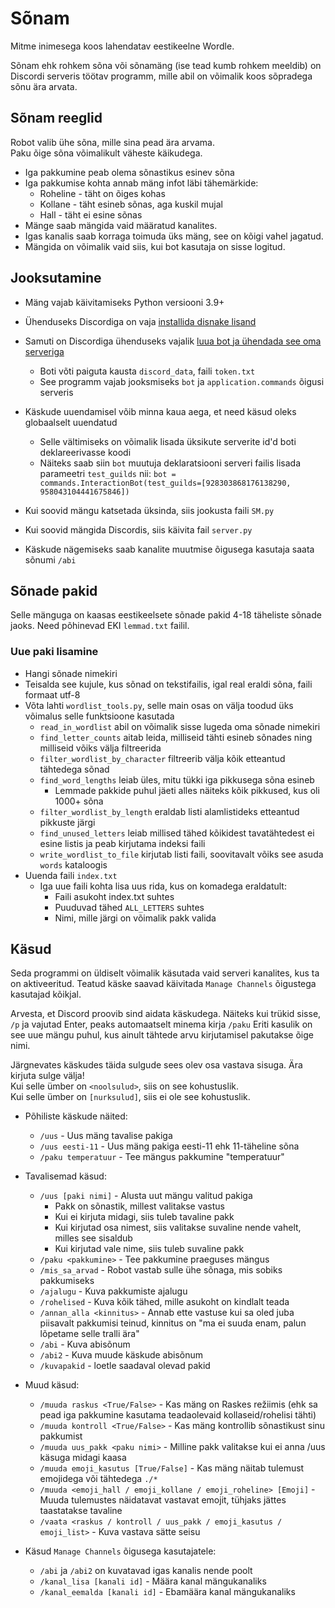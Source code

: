 # Sõnam

Mitme inimesega koos lahendatav eestikeelne Wordle.

Sõnam ehk rohkem sõna või sõnamäng (ise tead kumb rohkem meeldib)
on Discordi serveris töötav programm,
mille abil on võimalik koos sõpradega sõnu ära arvata.

## Sõnam reeglid
Robot valib ühe sõna, mille sina pead ära arvama.\
Paku õige sõna võimalikult väheste käikudega.

- Iga pakkumine peab olema sõnastikus esinev sõna
- Iga pakkumise kohta annab mäng infot läbi tähemärkide:
  - Roheline - täht on õiges kohas
  - Kollane - täht esineb sõnas, aga kuskil mujal
  - Hall - täht ei esine sõnas
- Mänge saab mängida vaid määratud kanalites.
- Igas kanalis saab korraga toimuda üks mäng, see on kõigi vahel jagatud.
- Mängida on võimalik vaid siis, kui bot kasutaja on sisse logitud. 


## Jooksutamine

- Mäng vajab käivitamiseks Python versiooni 3.9+
- Ühenduseks Discordiga on vaja [installida disnake lisand](https://docs.disnake.dev/en/latest/intro.html)
- Samuti on Discordiga ühenduseks vajalik [luua bot ja ühendada see oma serveriga](https://docs.disnake.dev/en/latest/discord.html)
  - Boti võti paiguta kausta `discord_data`, faili `token.txt` 
  - See programm vajab jooksmiseks `bot` ja `application.commands` õigusi serveris
- Käskude uuendamisel võib minna kaua aega, et need käsud oleks globaalselt uuendatud
  - Selle vältimiseks on võimalik lisada üksikute serverite id'd boti deklareerivasse koodi
  - Näiteks saab siin `bot` muutuja deklaratsiooni serveri failis lisada parameetri `test_guilds` nii: `bot = commands.InteractionBot(test_guilds=[928303868176138290, 958043104441675846])`

- Kui soovid mängu katsetada üksinda, siis jookusta faili `SM.py`
- Kui soovid mängida Discordis, siis käivita fail `server.py`
- Käskude nägemiseks saab kanalite muutmise õigusega kasutaja saata sõnumi `/abi`

## Sõnade pakid

Selle mänguga on kaasas eestikeelsete sõnade pakid 4-18 täheliste sõnade jaoks.
Need põhinevad EKI `lemmad.txt` failil.

### Uue paki lisamine

- Hangi sõnade nimekiri
- Teisalda see kujule, kus sõnad on tekstifailis, igal real eraldi sõna, faili formaat utf-8
- Võta lahti `wordlist_tools.py`, selle main osas on välja toodud üks võimalus selle funktsioone kasutada
  - `read_in_wordlist` abil on võimalik sisse lugeda oma sõnade nimekiri
  - `find_letter_counts` aitab leida, milliseid tähti esineb sõnades ning milliseid võiks välja filtreerida
  - `filter_wordlist_by_character` filtreerib välja kõik etteantud tähtedega sõnad
  - `find_word_lengths` leiab üles, mitu tükki iga pikkusega sõna esineb
    - Lemmade pakkide puhul jäeti alles näiteks kõik pikkused, kus oli 1000+ sõna
  - `filter_wordlist_by_length` eraldab listi alamlistideks etteantud pikkuste järgi
  - `find_unused_letters` leiab millised tähed kõikidest tavatähtedest ei esine listis ja peab kirjutama indeksi faili
  - `write_wordlist_to_file` kirjutab listi faili, soovitavalt võiks see asuda `words` kataloogis
- Uuenda faili `index.txt`
  - Iga uue faili kohta lisa uus rida, kus on komadega eraldatult:
    - Faili asukoht index.txt suhtes
    - Puuduvad tähed `ALL_LETTERS` suhtes
    - Nimi, mille järgi on võimalik pakk valida

## Käsud

Seda programmi on üldiselt võimalik käsutada vaid serveri kanalites, kus ta on aktiveeritud.
Teatud käske saavad käivitada `Manage Channels` õigustega kasutajad kõikjal.

Arvesta, et Discord proovib sind aidata käskudega.
Näiteks kui trükid sisse, `/p` ja vajutad Enter, peaks automaatselt minema kirja `/paku`
Eriti kasulik on see uue mängu puhul, kus ainult tähtede arvu kirjutamisel pakutakse õige nimi.

Järgnevates käskudes täida sulgude sees olev osa vastava sisuga. Ära kirjuta sulge välja!\
Kui selle ümber on `<noolsulud>`, siis on see kohustuslik.\
Kui selle ümber on `[nurksulud]`, siis ei ole see kohustuslik.

- Põhiliste käskude näited:
  - `/uus` - Uus mäng tavalise pakiga
  - `/uus eesti-11` - Uus mäng pakiga eesti-11 ehk 11-täheline sõna
  - `/paku temperatuur` - Tee mängus pakkumine "temperatuur"

- Tavalisemad käsud:
  - `/uus [paki nimi]` - Alusta uut mängu valitud pakiga
    - Pakk on sõnastik, millest valitakse vastus
    - Kui ei kirjuta midagi, siis tuleb tavaline pakk
    - Kui kirjutad osa nimest, siis valitakse suvaline nende vahelt, milles see sisaldub
    - Kui kirjutad vale nime, siis tuleb suvaline pakk
  - `/paku <pakkumine>` - Tee pakkumine praeguses mängus
  - `/mis_sa_arvad` - Robot vastab sulle ühe sõnaga, mis sobiks pakkumiseks
  - `/ajalugu` - Kuva pakkumiste ajalugu
  - `/rohelised` - Kuva kõik tähed, mille asukoht on kindlalt teada
  - `/annan_alla <kinnitus>` - Annab ette vastuse kui sa oled juba piisavalt pakkumisi teinud, kinnitus on "ma ei suuda enam, palun lõpetame selle tralli ära"
  - `/abi` - Kuva abisõnum
  - `/abi2` - Kuva muude käskude abisõnum
  - `/kuvapakid` - loetle saadaval olevad pakid

- Muud käsud:
  - `/muuda raskus <True/False>` - Kas mäng on Raskes režiimis (ehk sa pead iga pakkumine kasutama teadaolevaid kollaseid/rohelisi tähti)
  - `/muuda kontroll <True/False>` - Kas mäng kontrollib sõnastikust sinu pakkumist
  - `/muuda uus_pakk <paku nimi>` - Milline pakk valitakse kui ei anna /uus käsuga midagi kaasa
  - `/muuda emoji_kasutus [True/False]` - Kas mäng näitab tulemust emojidega või tähtedega `./*`
  - `/muuda <emoji_hall / emoji_kollane / emoji_roheline> [Emoji]` - Muuda tulemustes näidatavat vastavat emojit, tühjaks jättes taastatakse tavaline
  - `/vaata <raskus / kontroll / uus_pakk / emoji_kasutus / emoji_list>` - Kuva vastava sätte seisu

- Käsud `Manage Channels` õigusega kasutajatele:
  - `/abi` ja `/abi2` on kuvatavad igas kanalis nende poolt
  - `/kanal_lisa [kanali id]` - Määra kanal mängukanaliks
  - `/kanal_eemalda [kanali id]` - Ebamäära kanal mängukanaliks

